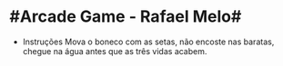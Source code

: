 #Arcade Game - Rafael Melo#
===============================

* Instruções
Mova o boneco com as setas, não encoste nas baratas, chegue na água antes que as três vidas acabem.
